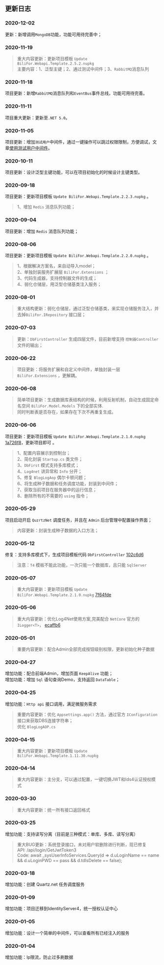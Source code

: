 ﻿
## 更新日志

### 2020-12-02

更新：新增调用`MongoDB`功能，功能可用待完善中；


### 2020-11-19
> 重大内容更新：更新项目模板 `Update BiliFor.Webapi.Template.2.5.2.nupkg`  
> 主要内容：1、泛型主键；2、通过测试中间件；3、`RabbitMQ`消息队列


### 2020-11-18

项目更新：新增`RabbitMQ`消息队列和`EventBus`事件总线，功能可用待完善。  


### 2020-11-11

项目重大更新：更新至`.NET 5.0`。    


### 2020-11-05

项目更新：增加`测试用户`中间件，通过一键操作可以跳过权限限制，方便调试，文章[使用测试用户中间件](http://apk.neters.club/api/Blog/GoUrl?id=156)。    



### 2020-10-11

项目更新：设计泛型主键功能，可以在项目初始化的时候设计主键类型。    



### 2020-09-18

项目更新：更新项目模板 `Update BiliFor.Webapi.Template.2.2.3.nupkg`  。    
> 1、增加 `Redis` 消息队列功能；   



### 2020-09-04

项目更新：增加 `Redis` 消息队列功能；  


### 2020-08-06

项目更新：更新项目模板 `Update BiliFor.Webapi.Template.2.2.0.nupkg`  。    
> 1、根据解决方案名，来自动导入model；  
> 2、单独封装服务扩展层 `BiliFor.Extensions` ；  
> 3、代码生成器，支持控制器文件的生成；  
> 4、弱化仓储层，用泛型仓储基类注入服务；  




### 2020-08-01

> 重大结构更新：弱化仓储层，通过泛型仓储基类，来实现仓储服务注入，并去掉`BiliFor.IRepository` 接口层；  

### 2020-07-03

> 更新：`DbFirstController` 生成四层文件，目前新增支持 `控制器Controller` 文件的输出；


### 2020-06-22

> 项目更新：将服务扩展和自定义中间件，单独封装一层 `BiliFor.Extensions` ，更解耦。



### 2020-06-08

> 简单项目更新：生成数据库表结构的时候，利用反射机制，自动生成固定命名空间 `BiliFor.Model.Models` 下的全部实体.  
> 同时判断表是否存在，如果存在下次不再重复生成。


### 2020-06-06

项目更新：更新项目模板 `Update BiliFor.Webapi.Template.2.1.0.nupkg` [1a726f8](https://github.com/anjoy8/BiliFor/commit/1a726f890e527c978982071462e82db4478632f0)，更新项目即可 。    
> 1、配置内容展示到控制台；  
> 2、简化封装 `Startup.cs` 类文件；  
> 3、`DbFirst` 模式支持多库模式；  
> 4、`Log4net` 讲异常和 `Info` 分开；  
> 5、修复 `BlogLogAop` 偶尔卡顿问题；  
> 6、将生成种子数据和任务调度功能，封装到中间件；  
> 7、获取当前项目在服务器中的运行信息；  
> 8、删除所有的不需要的 `using` 指令；  




### 2020-05-29
项目启动开启 `QuzrtzNet` 调度任务，并且在 `Admin` 后台管理中配置操作界面；  
> 内容更新：封装生成种子数据的入口方法；   



### 2020-05-12
修复：支持多库模式下，生成项目模板代码 `DbFirstController`  [102c6d6](https://github.com/anjoy8/BiliFor/commit/102c6d6bfcafd06bf5241844759dea5e7a6815da) 
> 注意：`T4` 模板不能此功能，一次只能一个数据库，且只能 `SqlServer`


### 2020-05-07
> 重大内容更新：更新项目模板 `Update BiliFor.Webapi.Template.2.1.0.nupkg`  [7f64fde](https://github.com/anjoy8/BiliFor/commit/7f64fde5507f7a8572372dcadb6af5110bd37d68) 


###  2020-05-06  
> 重大内容更新：优化Log4Net使用方案,完美配合 `NetCore` 官方的 `ILogger<T>`， [ecaffb6](https://github.com/anjoy8/BiliFor/commit/ecaffb66bdf10a90c087d01e6e817e54f23a97d4)  


### 2020-05-01

> 重要内容更新：配合Admin全部完成按钮级别权限，更新初始化种子数据

### 2020-04-27

增加功能：配合前端Admin，增加页面 `KeepAlive` 功能；  
增加功能：增加 `Sql` 语句查询Demo，支持返回 `DataTable`；


### 2020-04-25

增加功能：`Http api` 接口调用，满足微服务需求
> 重要内容更新：优化 `Appsettings.app()` 方法，通过官方 `IConfiguration` 接口来获取DBS连接字符串；  
> 优化 `BlogLogAOP.cs`


### 2020-04-15

> 重大内容更新：更新项目模板 `Update BiliFor.Webapi.Template.1.11.30.nupkg`

  
###  2020-04-14  
> 重大内容更新：主分支，可以通过配置，一键切换JWT和Ids4认证授权模式    


###  2020-03-30  
> 重大内容更新：统一所有接口返回格式  
  

###  2020-03-25  
增加功能：支持读写分离（目前是三种模式：单库、多库、读写分离）   
> 重大BUG更新：系统登录接口，未对用户软删除进行判断，现已修复  
> API:  /api/login/GetJwtToken3  
> Code: await _sysUserInfoServices.Query(d => d.uLoginName == name && d.uLoginPWD == pass && d.tdIsDelete == false);  

  

###  2020-03-18  
增加功能：创建 Quartz.net 任务调度服务  
  

###  2020-01-09  
增加功能：项目迁移到IdentityServer4，统一授权认证中心   


###  2020-01-05  
增加功能：设计一个简单的中间件，可以查看所有已经注入的服务  
  

###  2020-01-04  
增加功能：Ip限流，防止过多刷数据  
